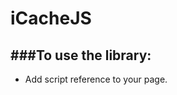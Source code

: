 # iCacheJS

###To use the library:
-------------------
* Add script reference to your page.

  <script src='icache.js'></script>
